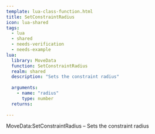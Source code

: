 ```yaml
---
template: lua-class-function.html
title: SetConstraintRadius
icon: lua-shared
tags:
  - lua
  - shared
  - needs-verification
  - needs-example
lua:
  library: MoveData
  function: SetConstraintRadius
  realm: shared
  description: "Sets the constraint radius"
  
  arguments:
    - name: "radius"
      type: number
  returns:
    
---
```


<div class="lua__search__keywords">
MoveData:SetConstraintRadius &#x2013; Sets the constraint radius
</div>
